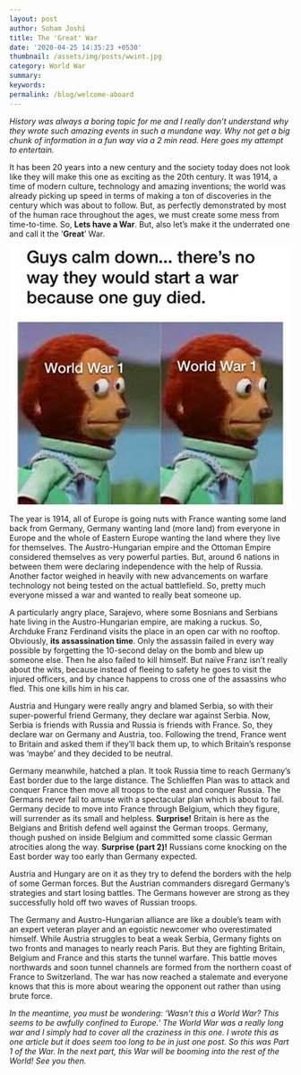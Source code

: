 ```yaml
---
layout: post
author: Soham Joshi
title: The 'Great' War
date: '2020-04-25 14:35:23 +0530'
thumbnail: /assets/img/posts/wwint.jpg
category: World War
summary: 
keywords: 
permalink: /blog/welcome-aboard
---
```

*History was always a boring topic for me and I really don’t understand why they wrote such amazing events in such a mundane way. Why not get a big chunk of information in a fun way via a 2 min read. Here goes my attempt to entertain.*

It has been 20 years into a new century and the society today does not look like they will make this one as exciting as the 20th century. It was 1914, a time of modern culture, technology and amazing inventions; the world was already picking up speed in terms of making a ton of discoveries in the century which was about to follow. But, as perfectly demonstrated by most of the human race throughout the ages, we must create some mess from time-to-time. So, **Lets have a War**. But, also let’s make it the underrated one and call it the ‘**Great**’ War.

<p>
<img src="/assets/img/posts/ww1.jpg" class="img-fluid">
</p>

The year is 1914, all of Europe is going nuts with France wanting some land back from Germany, Germany wanting land (more land) from everyone in Europe and the whole of Eastern Europe wanting the land where they live for themselves. The Austro-Hungarian empire and the Ottoman Empire considered themselves as very powerful parties. But, around 6 nations in between them were declaring independence with the help of Russia. Another factor weighed in heavily with new advancements on warfare technology not being tested on the actual battlefield. So, pretty much everyone missed a war and wanted to really beat someone up.

A particularly angry place, Sarajevo, where some Bosnians and Serbians hate living in the Austro-Hungarian empire, are making a ruckus. So, Archduke Franz Ferdinand visits the place in an open car with no rooftop. Obviously, **its assassination time**. Only the assassin failed in every way possible by forgetting the 10-second delay on the bomb and blew up someone else. Then he also failed to kill himself. But naïve Franz isn’t really about the wits, because instead of fleeing to safety he goes to visit the injured officers, and by chance happens to cross one of the assassins who fled. This one kills him in his car.

Austria and Hungary were really angry and blamed Serbia, so with their super-powerful friend Germany, they declare war against Serbia. Now, Serbia is friends with Russia and Russia is friends with France. So, they declare war on Germany and Austria, too. Following the trend, France went to Britain and asked them if they’ll back them up, to which Britain’s response was ‘maybe’ and they decided to be neutral.

Germany meanwhile, hatched a plan. It took Russia time to reach Germany’s East border due to the large distance. The Schlieffen Plan was to attack and conquer France then move all troops to the east and conquer Russia. The Germans never fail to amuse with a spectacular plan which is about to fail. Germany decide to move into France through Belgium, which they figure, will surrender as its small and helpless. **Surprise!** Britain is here as the Belgians and British defend well against the German troops. Germany, though pushed on inside Belgium and committed some classic German atrocities along the way. **Surprise (part 2)!** Russians come knocking on the East border way too early than Germany expected.

Austria and Hungary are on it as they try to defend the borders with the help of some German forces. But the Austrian commanders disregard Germany’s strategies and start losing battles. The Germans however are strong as they successfully hold off two waves of Russian troops.

The Germany and Austro-Hungarian alliance are like a double’s team with an expert veteran player and an egoistic newcomer who overestimated himself. While Austria struggles to beat a weak Serbia, Germany fights on two fronts and manages to nearly reach Paris. But they are fighting Britain, Belgium and France and this starts the tunnel warfare. This battle moves northwards and soon tunnel channels are formed from the northern coast of France to Switzerland. The war has now reached a stalemate and everyone knows that this is more about wearing the opponent out rather than using brute force.

*In the meantime, you must be wondering: ‘Wasn’t this a World War? This seems to be awfully confined to Europe.’ The World War was a really long war and I simply had to cover all the craziness in this one. I wrote this as one article but it does seem too long to be in just one post. So this was Part 1 of the War. In the next part, this War will be booming into the rest of the World! See you then.*